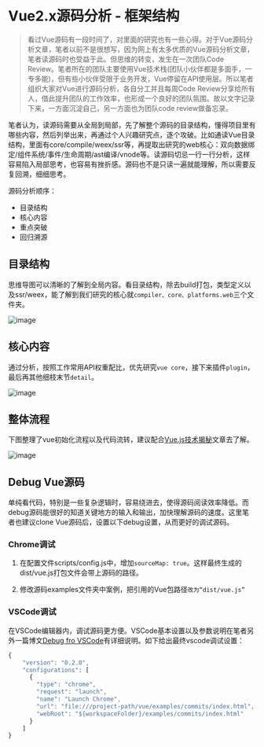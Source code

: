 # Vue2.x源码分析 - 框架结构

> 看过Vue源码有一段时间了，对里面的研究也有一些心得。对于Vue源码分析文章，笔者以前不是很想写，因为网上有太多优质的Vue源码分析文章，笔者读源码时也受益于此。但思维的转变，发生在一次团队Code Review。笔者所在的团队主要使用Vue技术栈(团队小伙伴都是多面手，一专多能)，但有些小伙伴受限于业务开发，Vue停留在API使用层。所以笔者组织大家对Vue进行源码分析，各自分工并且每周Code Review分享给所有人，借此提升团队的工作效率，也形成一个良好的团队氛围。故以文字记录下来，一方面沉淀自己，另一方面也为团队code review做备忘录。

笔者认为，读源码需要从全局到局部，先了解整个源码的目录结构，懂得项目里有哪些内容，然后列举出来，再通过个人兴趣研究点，逐个攻破。比如通读Vue目录结构，里面有core/compile/weex/ssr等，再提取出研究的web核心：双向数据绑定/组件系统/事件/生命周期/ast编译/vnode等。读源码切忌一行一行分析，这样容易陷入局部思考，也容易有挫折感。源码也不是只读一遍就能理解，所以需要反复回溯，细细思考。

源码分析顺序：

* 目录结构
* 核心内容
* 重点突破
* 回归溯源

## 目录结构

思维导图可以清晰的了解到全局内容。看目录结构，除去build打包，类型定义以及ssr/weex，能了解到我们研究的核心就`compiler、core、platforms.web`三个文件夹。

![image](https://user-images.githubusercontent.com/6310131/45196761-6daeb100-b290-11e8-89fd-31e965e1fcee.png)

## 核心内容

通过分析，按照工作常用API权重配比，优先研究`vue core`，接下来插件`plugin`，最后再其他细枝末节`detail`。

![image](https://user-images.githubusercontent.com/6310131/45197180-85873480-b292-11e8-909d-37cc2dbdc5b2.png)

## 整体流程

下图整理了vue初始化流程以及代码流转，建议配合[Vue.js技术揭秘](https://ustbhuangyi.github.io/vue-analysis/prepare/entrance.html#vue-%E7%9A%84%E5%85%A5%E5%8F%A3)文章去了解。

![image](https://user-images.githubusercontent.com/6310131/45197312-1231f280-b293-11e8-83e0-93c4844924c9.png)

## Debug Vue源码

单纯看代码，特别是一些复杂逻辑时，容易绕进去，使得源码阅读效率降低。而debug源码能很好的知道关键地方的输入和输出，加快理解源码的速度。这里笔者也建议clone Vue源码后，设置以下debug设置，从而更好的调试源码。

### Chrome调试

1. 在配置文件scripts/config.js中，增加`sourceMap: true`。这样最终生成的dist/vue.js打包文件会带上源码的路径。

2. 修改源码examples文件夹中案例，把引用的Vue包路径`改为“dist/vue.js”`

### VSCode调试

在VSCode编辑器内，调试源码更方便。VSCode基本设置以及参数说明在笔者另外一篇博文[Debug fro VSCode](../node/node-vscode-debug.md)有详细说明。如下给出最终vscode调试设置：

``` js
{
    "version": "0.2.0",
    "configurations": [
      {
        "type": "chrome",
        "request": "launch",
        "name": "Launch Chrome",
        "url": "file:///project-path/vue/examples/commits/index.html", // 这里的project-path是你电脑上的根路径
        "webRoot": "${workspaceFolder}/examples/commits/index.html"
      }
    ]
}

```